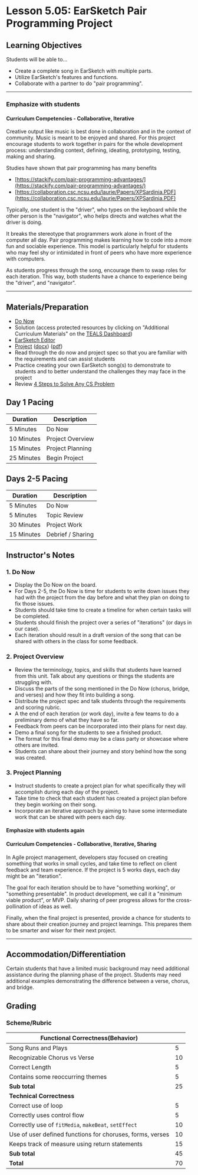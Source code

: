 # Lesson 5.05: EarSketch Pair Programming Project

## Learning Objectives

Students will be able to...

* Create a complete song in EarSketch with multiple parts.
* Utilize EarSketch's features and functions.
* Collaborate with a partner to do "pair programming".

---

### Emphasize with students

#### Curriculum Competencies - Collaborative, Iterative

Creative output like music is best done in collaboration and in the context of community.  Music is meant to be enjoyed and shared.  For this project encourage students to work together in pairs for the whole development process: understanding context, defining, ideating, prototyping, testing, making and sharing.  

Studies have shown that pair programming has many benefits

* [https://stackify.com/pair-programming-advantages/](https://stackify.com/pair-programming-advantages/)
* [https://collaboration.csc.ncsu.edu/laurie/Papers/XPSardinia.PDF](https://collaboration.csc.ncsu.edu/laurie/Papers/XPSardinia.PDF)
  
Typically, one student is the "driver", who types on the keyboard while the other person is the "navigator", who helps directs and watches what the driver is doing.

It breaks the stereotype that programmers work alone in front of the computer all day.  Pair programming makes learning how to code into a more fun and sociable experience.  This model is particularly helpful for students who may feel shy or intimidated in front of peers who have more experience with computers.

As students progress through the song, encourage them to swap roles for each iteration.  This way, both students have a chance to experience being the "driver", and "navigator".

---

## Materials/Preparation

* [Do Now][]
* Solution (access protected resources by clicking on "Additional Curriculum Materials" on the [TEALS Dashboard][])
* [EarSketch Editor][]
* [Project][] ([docx][]) ([pdf][])
* Read through the do now and project spec so that you are familiar with the requirements and can assist students
* Practice creating your own EarSketch song(s) to demonstrate to students and to better understand the challenges they may face in the project
* Review [4 Steps to Solve Any CS Problem][]

## Day 1 Pacing

| **Duration**   | **Description** |
| ---------- | ----------- |
| 5 Minutes  | Do Now      |
| 10 Minutes | Project Overview      |
| 15 Minutes | Project Planning         |
| 25 Minutes | Begin Project     |

## Days 2-5 Pacing

| **Duration**   | **Description**             |
|---|---|
| 5 Minutes  | Do Now      |
| 5 Minutes | Topic Review      |
| 30 Minutes | Project Work      |
| 15 Minutes  | Debrief / Sharing    |

## Instructor's Notes

### 1. Do Now

* Display the Do Now on the board.
* For Days 2-5, the Do Now is time for students to write down issues they had with the project from the day before and what they plan on doing to fix those issues.
* Students should take time to create a timeline for when certain tasks will be completed.
* Students should finish the project over a series of "iterations" (or days in our case).
* Each iteration should result in a draft version of the song that can be shared with others in the class for some feedback.

### 2. Project Overview

* Review the terminology, topics, and skills that students have learned from this unit. Talk about any questions or things the students are struggling with.
* Discuss the parts of the song mentioned in the Do Now (chorus, bridge, and verses) and how they fit into building a song.
* Distribute the project spec and talk students through the requirements and scoring rubric.
* A the end of each iteration (or work day), invite a few teams to do a preliminary demo of what they have so far.  
* Feedback from peers can be incorporated into their plans for next day.
* Demo a final song for the students to see a finished product.
* The format for this final demo may be a class party or showcase where others are invited.
* Students can share about their journey and story behind how the song was created.

### 3. Project Planning

* Instruct students to create a project plan for what specifically they will accomplish during each day of the project.
* Take time to check that each student has created a project plan before they begin working on their song.
* Incorporate an iterative approach by aiming to have some intermediate work that can be shared with peers each day.  

#### Emphasize with students again

#### Curriculum Competencies - Collaborative, Iterative, Sharing

In Agile project management, developers stay focused on creating something that works in small cycles, and take time to reflect on client feedback and team experience.  If the project is 5 works days, each day might be an "iteration".

The goal for each iteration should be to have "something working", or "something presentable". In product development, we call it a "minimum viable product", or MVP. Daily sharing of peer progress allows for the cross-pollination of ideas as well.

Finally, when the final project is presented, provide a chance for students to share about their creation journey and project learnings.  This prepares them to be smarter and wiser for their next project.

---

## Accommodation/Differentiation

Certain students that have a limited music background may need additional assistance during the planning phase of the project. Students may need additional examples demonstrating the difference between a verse, chorus, and bridge.

## Grading

### Scheme/Rubric

| **Functional Correctness(Behavior)**                                |     |
| --------------------------------------------------------------- |-----|
| Song Runs and Plays | 5   |
| Recognizable Chorus vs Verse | 10|
| Correct Length | 5   |
| Contains some reoccurring themes| 5  |
| **Sub total**                                                   | 25  |
| **Technical Correctness**                                    |     |
| Correct use of loop                                        | 5  |
| Correctly uses control flow         | 5  |
| Correctly use of `fitMedia`, `makeBeat`, `setEffect`                                  | 10  |
| Use of user defined functions for choruses, forms, verses      | 10  |
| Keeps track of measure using return statements | 15  |
| **Sub total**                                                   | 45  |
| **Total**                                                       | 70 |

[Do Now]: do_now.md
[Lab]: lab.md
[TEALS Dashboard]: http:/www.tealsk12.org/dashboard
[EarSketch Editor]: http://earsketch.gatech.edu/earsketch2/
[4 Steps to Solve Any CS Problem]:https://github.com/TEALS-IntroCS/2nd-semester-introduction-to-computer-science-principles/raw/master/units/4%20Steps%20to%20Solve%20Any%20CS%20Problem.pdf
[Project]: project.md
[pdf]: https://github.com/Areson/2nd-semester-introduction-to-computer-science/raw/master/units/5_unit/05_lesson/project.pdf
[docx]: https://github.com/Areson/2nd-semester-introduction-to-computer-science/raw/master/units/5_unit/05_lesson/project.docx
